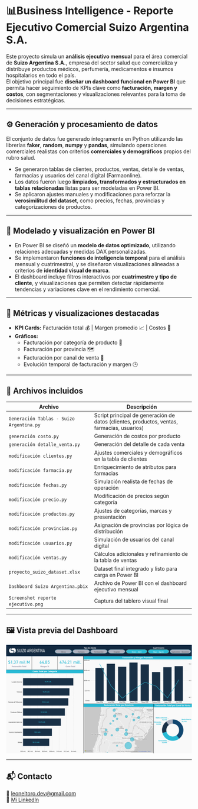 # 📊Business Intelligence - Reporte Ejecutivo Comercial Suizo Argentina S.A.

Este proyecto simula un **análisis ejecutivo mensual** para el área comercial de **Suizo Argentina S.A.**, empresa del sector salud que comercializa y distribuye productos médicos, perfumería, medicamentos e insumos hospitalarios en todo el país.  
El objetivo principal fue **diseñar un dashboard funcional en Power BI** que permita hacer seguimiento de KPIs clave como **facturación, margen y costos**, con segmentaciones y visualizaciones relevantes para la toma de decisiones estratégicas.

---

## ⚙️ Generación y procesamiento de datos

El conjunto de datos fue generado íntegramente en Python utilizando las librerías **faker**, **random**, **numpy** y **pandas**, simulando operaciones comerciales realistas con criterios **comerciales y demográficos** propios del rubro salud.

- Se generaron tablas de clientes, productos, ventas, detalle de ventas, farmacias y usuarios del canal digital (Farmaonline).
- Los datos fueron luego **limpiados, transformados y estructurados en tablas relacionadas** listas para ser modeladas en Power BI.
- Se aplicaron ajustes manuales y modificaciones para reforzar la **verosimilitud del dataset**, como precios, fechas, provincias y categorizaciones de productos.

---

## 🧠 Modelado y visualización en Power BI

- En Power BI se diseñó un **modelo de datos optimizado**, utilizando relaciones adecuadas y medidas DAX personalizadas.
- Se implementaron **funciones de inteligencia temporal** para el análisis mensual y cuatrimestral, y se diseñaron visualizaciones alineadas a criterios de **identidad visual de marca**.
- El dashboard incluye filtros interactivos por **cuatrimestre y tipo de cliente**, y visualizaciones que permiten detectar rápidamente tendencias y variaciones clave en el rendimiento comercial.

---

## 📌 Métricas y visualizaciones destacadas

- **KPI Cards:** Facturación total 💰 | Margen promedio 📈 | Costos 💸
- **Gráficos:**  
  - Facturación por categoría de producto 🧴  
  - Facturación por provincia 🗺️  
  - Facturación por canal de venta 🛒  
  - Evolución temporal de facturación y margen 🕒  

---

## 🧾 Archivos incluidos

| Archivo | Descripción |
|--------|-------------|
| `Generación Tablas - Suizo Argentina.py` | Script principal de generación de datos (clientes, productos, ventas, farmacias, usuarios) |
| `generación costo.py` | Generación de costos por producto |
| `generación detalle_venta.py` | Generación del detalle de cada venta |
| `modificación clientes.py` | Ajustes comerciales y demográficos en la tabla de clientes |
| `modificación farmacia.py` | Enriquecimiento de atributos para farmacias |
| `modificación fechas.py` | Simulación realista de fechas de operación |
| `modificación precio.py` | Modificación de precios según categoría |
| `modificación productos.py` | Ajustes de categorías, marcas y presentación |
| `modificación provincias.py` | Asignación de provincias por lógica de distribución |
| `modificación usuarios.py` | Simulación de usuarios del canal digital |
| `modificación ventas.py` | Cálculos adicionales y refinamiento de la tabla de ventas |
| `proyecto_suizo_dataset.xlsx` | Dataset final integrado y listo para carga en Power BI |
| `Dashboard Suizo Argentina.pbix` | Archivo de Power BI con el dashboard ejecutivo mensual |
| `Screenshot reporte ejecutivo.png` | Captura del tablero visual final |

---

## 🖼️ Vista previa del Dashboard

![Screenshot del reporte](Screenshot%20reporte%20ejecutivo.png)

---

## 📬 Contacto

📧 leoneltoro.dev@gmail.com  
🔗 [Mi LinkedIn](https://www.linkedin.com/in/leonel-toro/)
